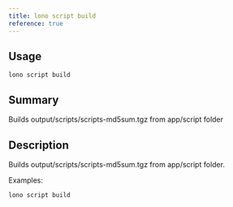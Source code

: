 ```yaml
---
title: lono script build
reference: true
---
```


## Usage

    lono script build

## Summary

Builds output/scripts/scripts-md5sum.tgz from app/script folder

## Description

Builds output/scripts/scripts-md5sum.tgz from app/script folder.

Examples:

    lono script build



